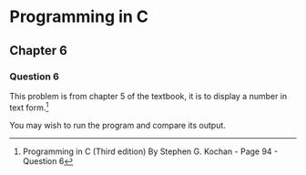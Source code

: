 # Programming in C
## Chapter 6
### Question 6
This problem is from chapter 5 of the textbook, it is to display a number in text form.[^1]

You may wish to run the program and compare its output.

[^1]: Programming in C (Third edition) By Stephen G. Kochan - Page 94 - Question 6